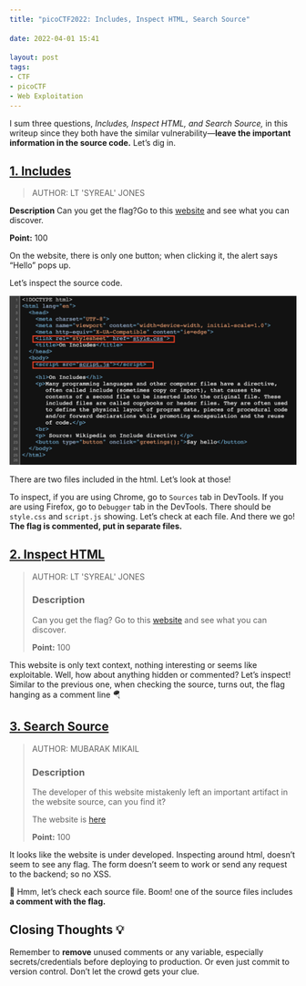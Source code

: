 ```yaml
---
title: "picoCTF2022: Includes, Inspect HTML, Search Source"

date: 2022-04-01 15:41

layout: post
tags: 
- CTF
- picoCTF
- Web Exploitation
---
```


I sum three questions, *Includes, Inspect HTML, and Search Source,* in this writeup since they both have the similar vulnerability—**leave the important information in the source code.** Let’s dig in.

## [1. Includes](https://play.picoctf.org/practice/challenge/274?category=1&originalEvent=70&page=1)

> AUTHOR: LT 'SYREAL' JONES

**Description**
Can you get the flag?Go to this [website](http://saturn.picoctf.net:61570/) and see what you can discover.

**Point:** 100
> 

On the website, there is only one button; when clicking it, the alert says “Hello” pops up.

Let’s inspect the source code.

![Untitled](/assets/posts/2022-03-29-picoCTF2022%20~%20whoop%2C%20my%20first%20CTF/2022-04-01-picoCTF2022-Includes%2C-Inspect-HTML%2C-Search-Source/Untitled.png)

There are two files included in the html. Let’s look at those!

To inspect, if you are using Chrome, go to `Sources` tab in DevTools. If you are using Firefox, go to `Debugger` tab in the DevTools. There should be `style.css` and `script.js` showing. Let’s check at each file. And there we go! **The flag is commented, put in separate files.**

## [2. Inspect HTML](https://play.picoctf.org/practice/challenge/275?category=1&originalEvent=70&page=1)

> AUTHOR: LT 'SYREAL' JONES
> 
> 
> ### **Description**
> 
> Can you get the flag?
> Go to this [website](http://saturn.picoctf.net:49511/) and see what you can discover.
> 
> **Point:** 100
> 

This website is only text context, nothing interesting or seems like exploitable. Well, how about anything hidden or commented? Let’s inspect! Similar to the previous one, when checking the source, turns out, the flag hanging as a comment line 🪂

## [3. Search Source](https://play.picoctf.org/practice/challenge/295?category=1&originalEvent=70&page=1)

> AUTHOR: MUBARAK MIKAIL
> 
> 
> ### Description
> 
> The developer of this website mistakenly left an important artifact in the website source, can you find it?
> 
> The website is [here](http://saturn.picoctf.net:58519/)
> 
> **Point:** 100
> 

It looks like the website is under developed. Inspecting around html, doesn’t seem to see any flag. The form doesn’t seem to work or send any request to the backend; so no XSS. 

🤔 Hmm, let’s check each source file. Boom! one of the source files includes **a comment with the flag.**

## Closing Thoughts 💡

Remember to **remove** unused comments or any variable, especially secrets/credentials before deploying to production. Or even just commit to version control. Don’t let the crowd gets your clue.